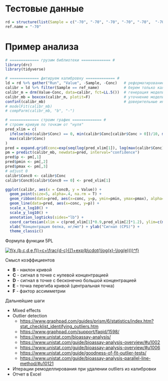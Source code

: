 # Тестовые данные

```r
rd = structure(list(Sample = c("-70", "-70", "-70", "-70", "-70",  "-70", "-70", "-70", "+04", "+04", "+04", "+25", "+25", "+25",  "+37", "+37", "+37", "+45", "+45", "+45"), Conc = c(204, 85.4,  35.75, 14.96, 6.26, 2.62, 0, 0, 85.4, 35.75, 14.96, 85.4, 35.75,  14.96, 85.4, 35.75, 14.96, 85.4, 35.75, 14.96), X1 = c(282361,  170122, 66986, 18739, 5509, 2375, 1599, 988, 171092, 62772, 19661,  149759, 53459, 14310, 129832, 44176, 15786, 100717, 38131, 11528 ), X2 = c(290075, 162790, 61082, 17862, 5685, 2179, 1137, 1021,  154515, 57584, 19520, 130656, 54740, 16164, 134473, 57389, 15510,  146733, 40097, 11768), X3 = c(300561, 168721, 64956, 18628, 5387,  2146, 992, 1323, 181300, 58114, 17612, 146885, 49525, 15906,  157206, 53788, 14981, 108051, 34220, 11340)), class = "data.frame", row.names = c(NA,  -20L))
ref.name = "-70"
```

# Пример анализа

```r
# ============= грузим библиотеки ============= #
library(drc)
library(tidyverse)

# ============= фитируем калибровку ============= #
ld = rd %>% gather("Run", "Value", -Sample, -Conc)   # реформатирование
calibr = ld %>% filter(Sample == ref_name)           # берем только калибровку
calibr_m = drm(Value~Conc, data=calibr, fct=LL.5())  # генерация модели
calibr_mb = boxcox(calibr_m, plotit=F)               # уточнение модели
confint(calibr_mb)                                   # доверительные интервалы коэффициентов (b=slope)
# modelFit(calibr_mb)
# compParm(calibr_mb, "b", "-")

# ============= строим график ============= #
# строим кривую по точкам от "нуля"
pred_xlim = c(
  ifelse(min(calibr$Conc) == 0, min(calibr$Conc[calibr$Conc > 0])/10, min(calibr$Conc)),
  max(calibr$Conc)
)
pred = expand.grid(conc=exp(seq(log(pred_xlim[1]), log(max(calibr$Conc)), length=100)))
pm = predict(calibr_mb, newdata=pred, interval="confidence")
pred$p <- pm[,1]
pred$pmin <- pm[,2]
pred$pmax <- pm[,3]
# adjust 0
calibr$Conc0 <- calibr$Conc
calibr$Conc0[calibr$Conc0 == 0] <- pred_xlim[1]

ggplot(calibr, aes(x = Conc0, y = Value)) +
  geom_point(size=5, alpha=.4, na.rm = T) +
  geom_ribbon(data=pred, aes(x=conc, y=p, ymin=pmin, ymax=pmax), alpha=0.2) +
  geom_line(data=pred, aes(x=conc, y=p)) +
  scale_x_log10() +
  scale_y_log10() + 
  annotation_logticks(sides="lb") +
  coord_cartesian(xlim = c(pred_xlim[1]*0.9,pred_xlim[2]*1.2), ylim=c(min(pred$pmin)*0.5, max(pred$pmax))*1.5, expand = F) +
  xlab("Концентрация белка, нг/мл") + ylab("Сигнал (CPS)") +
  theme_classic() 
```

Формула функции 5PL

<a href="https://www.codecogs.com/eqnedit.php?latex=f(x,(b,c,d,e,f))=c&plus;\frac{d-c}{(1&plus;exp(b\cdot(\log(x)-\log(e))))^f}" target="_blank"><img src="https://latex.codecogs.com/gif.latex?f(x,(b,c,d,e,f))=c&plus;\frac{d-c}{(1&plus;exp(b\cdot(\log(x)-\log(e))))^f}" title="f(x,(b,c,d,e,f))=c+\frac{d-c}{(1+exp(b\cdot(\log(x)-\log(e))))^f}" /></a>

Смысл коэффициентов

* **B** - наклон кривой
* **C** - сигнал в точке с нулевой концентрацией
* **D** - сигнал в точке с бесконечно большой концентрацией
* **E** - точка перегиба кривой (центральная точка)
* **F** - фактор ассимметрии

Дальнейшие шаги

* Mixed effects
* Outlier detection
  - https://www.graphpad.com/guides/prism/6/statistics/index.htm?stat_checklist_identifying_outliers.htm
  - https://www.graphpad.com/support/faqid/1598/
  - https://www.unistat.com/bioassay-analysis/
  - https://www.unistat.com/guide/bioassay-analysis-overview/#u1002
  - https://www.unistat.com/guide/bioassay-analysis-overview/#u1006
  - https://www.unistat.com/guide/goodness-of-fit-outlier-tests/
  - https://www.unistat.com/guide/bioassay-analysis-parallel-line-method/#u10121
* Итерации ремоделлирования при удалении outliers из калибровки
* Отчет в Excel
